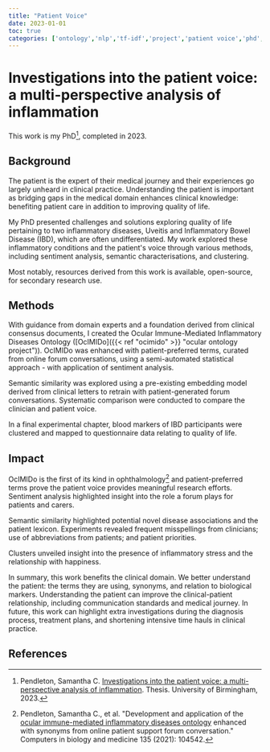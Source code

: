 ```yaml
---
title: "Patient Voice"
date: 2023-01-01
toc: true
categories: ['ontology','nlp','tf-idf','project','patient voice','phd','semantic similarity','sentiment']
---
```


# Investigations into the patient voice: a multi-perspective analysis of inflammation

This work is my PhD[^thesis], completed in 2023.

## Background

The patient is the expert of their medical journey and their experiences go largely unheard in clinical practice.
Understanding the patient is important as bridging gaps in the medical domain enhances clinical knowledge: benefiting patient care in addition to improving quality of life. 

My PhD presented challenges and solutions exploring quality of life pertaining to two inflammatory diseases, Uveitis and Inflammatory Bowel Disease (IBD), which are often undifferentiated.
My work explored these inflammatory conditions and the patient's voice through various methods, including sentiment analysis, semantic characterisations, and clustering.

Most notably, resources derived from this work is available, open-source, for secondary research use.

## Methods

With guidance from domain experts and a foundation derived from clinical consensus documents, I created the Ocular Immune-Mediated Inflammatory Diseases Ontology ([OcIMIDo]({{< ref "ocimido" >}} "ocular ontology project")).
OcIMIDo was enhanced with patient-preferred terms, curated from online forum conversations, using a semi-automated statistical approach - with application of sentiment analysis.

Semantic similarity was explored using a pre-existing embedding model derived from clinical letters to retrain with patient-generated forum conversations.
Systematic comparison were conducted to compare the clinician and patient voice.

In a final experimental chapter, blood markers of IBD participants were clustered and mapped to questionnaire data relating to quality of life.

## Impact

OcIMIDo is the first of its kind in ophthalmology[^ocimido] and patient-preferred terms prove the patient voice provides meaningful research efforts.
Sentiment analysis highlighted insight into the role a forum plays for patients and carers.

Semantic similarity highlighted potential novel disease associations and the patient lexicon.
Experiments revealed frequent misspellings from clinicians; use of abbreviations from patients; and patient priorities.

Clusters unveiled insight into the presence of inflammatory stress and the relationship with happiness.

In summary, this work benefits the clinical domain.
We better understand the patient: the terms they are using, synonyms, and relation to biological markers.
Understanding the patient can improve the clinical-patient relationship, including communication standards and medical journey.
In future, this work can highlight extra investigations during the diagnosis process, treatment plans, and shortening intensive time hauls in clinical practice.

## References

[^thesis]: Pendleton, Samantha C. [Investigations into the patient voice: a multi-perspective analysis of inflammation](https://etheses.bham.ac.uk/id/eprint/13244/ "thesis"). Thesis. University of Birmingham, 2023.
[^ocimido]: Pendleton, Samantha C., et al. "Development and application of the [ocular immune-mediated inflammatory diseases ontology](https://www.sciencedirect.com/science/article/pii/S001048252100336X "paper for ontology project") enhanced with synonyms from online patient support forum conversation." Computers in biology and medicine 135 (2021): 104542.

